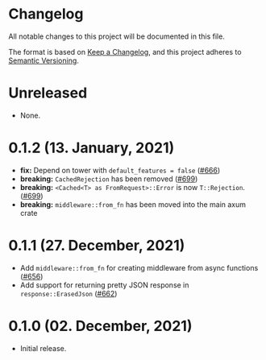 # Changelog

All notable changes to this project will be documented in this file.

The format is based on [Keep a Changelog](https://keepachangelog.com/en/1.0.0/),
and this project adheres to [Semantic Versioning](https://semver.org/spec/v2.0.0.html).

# Unreleased

- None.

# 0.1.2 (13. January, 2021)

- **fix:** Depend on tower with `default_features = false` ([#666])
- **breaking:** `CachedRejection` has been removed ([#699])
- **breaking:** `<Cached<T> as FromRequest>::Error` is now `T::Rejection`. ([#699])
- **breaking:** `middleware::from_fn` has been moved into the main axum crate

[#666]: https://github.com/tokio-rs/axum/pull/666
[#699]: https://github.com/tokio-rs/axum/pull/699

# 0.1.1 (27. December, 2021)

- Add `middleware::from_fn` for creating middleware from async functions ([#656])
- Add support for returning pretty JSON response in `response::ErasedJson` ([#662])

[#656]: https://github.com/tokio-rs/axum/pull/656
[#662]: https://github.com/tokio-rs/axum/pull/662

# 0.1.0 (02. December, 2021)

- Initial release.
